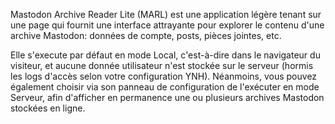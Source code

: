 Mastodon Archive Reader Lite (MARL) est une application légère tenant sur une page qui fournit une interface attrayante pour explorer le contenu d'une archive Mastodon: données de compte, posts, pièces jointes, etc.

Elle s'execute par défaut en mode Local, c'est-à-dire dans le navigateur du visiteur, et aucune donnée utilisateur n'est stockée sur le serveur (hormis les logs d'accès selon votre configuration YNH).
Néanmoins, vous pouvez également choisir via son panneau de configuration de l'exécuter en mode Serveur, afin d'afficher en permanence une ou plusieurs archives Mastodon stockées en ligne.
